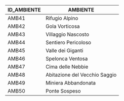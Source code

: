 | ID_AMBIENTE | AMBIENTE                           |
|-------------|------------------------------------|
| AMB41       | Rifugio Alpino                     |
| AMB42       | Gola Vorticosa                     |
| AMB43       | Villaggio Nascosto                 |
| AMB44       | Sentiero Pericoloso                |
| AMB45       | Valle dei Giganti                  |
| AMB46       | Spelonca Ventosa                   |
| AMB47       | Cima delle Nebbie                  |
| AMB48       | Abitazione del Vecchio Saggio      |
| AMB49       | Miniera Abbandonata                |
| AMB50       | Ponte Sospeso                      |
